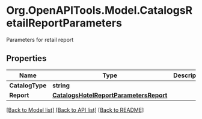 # Org.OpenAPITools.Model.CatalogsRetailReportParameters
Parameters for retail report

## Properties

Name | Type | Description | Notes
------------ | ------------- | ------------- | -------------
**CatalogType** | **string** |  | 
**Report** | [**CatalogsHotelReportParametersReport**](CatalogsHotelReportParametersReport.md) |  | 

[[Back to Model list]](../README.md#documentation-for-models) [[Back to API list]](../README.md#documentation-for-api-endpoints) [[Back to README]](../README.md)

